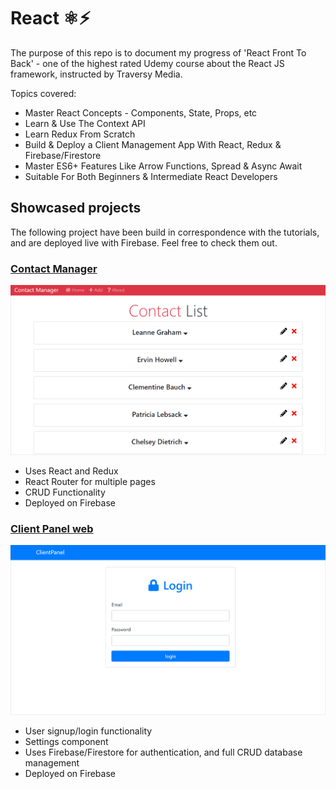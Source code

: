 # React ⚛⚡ 
The purpose of this repo is to document my progress of 'React Front To Back' - one of the highest rated Udemy course about the React JS framework, instructed by Traversy Media.

Topics covered:
 - Master React Concepts - Components, State, Props, etc
 - Learn & Use The Context API
 - Learn Redux From Scratch
 - Build & Deploy a Client Management App With React, Redux & Firebase/Firestore
 - Master ES6+ Features Like Arrow Functions, Spread & Async Await
 - Suitable For Both Beginners & Intermediate React Developers


 ## Showcased projects
  The following project have been build in correspondence with the tutorials, and are deployed live with Firebase. Feel free to check them out.

  ### [Contact Manager](https://react-contact-manager-39497.firebaseapp.com)
 ![](preview-imgs/preview-1.gif)
  - Uses React and Redux
  - React Router for multiple pages
  - CRUD Functionality
  - Deployed on Firebase


 ### [Client Panel web ](https://reactclientpanel-d5a9d.firebaseapp.com/)
 ![](preview-imgs/preview-2.gif)
  - User signup/login functionality
  - Settings component
  - Uses Firebase/Firestore for authentication, and full CRUD database management
  - Deployed on Firebase

 
<!-- ---  -->

<!-- ## Udemy certificate 
![](https://udemy-certificate.s3.amazonaws.com/image/UC-UIFA5YAQ.jpg?l=null) -->

<!-- Click below to demo a Client Panel web app using Firebase:
https://reactclientpanel-d5a9d.firebaseapp.com/ -->
